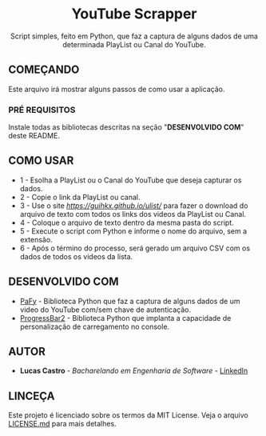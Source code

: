 <h1 align="center">YouTube Scrapper</h1>

<p align="center">Script simples, feito em Python, que faz a captura de alguns dados de uma determinada PlayList ou Canal do YouTube.</p>

## COMEÇANDO

Este arquivo irá mostrar alguns passos de como usar a aplicação.

### PRÉ REQUISITOS

Instale todas as bibliotecas descritas na seção "**DESENVOLVIDO COM**" deste README.

## COMO USAR

- 1 - Esolha a PlayList ou o Canal do YouTube que deseja capturar os dados.
- 2 - Copie o link da PlayList ou canal.
- 3 - Use o site *https://guihkx.github.io/ulist/* para fazer o download do arquivo de texto com todos os links dos videos da PlayList ou Canal.
- 4 - Coloque o arquivo de texto dentro da mesma pasta do script.
- 5 - Execute o script com Python e informe o nome do arquivo, sem a extensão.
- 6 - Após o término do processo, será gerado um arquivo CSV com os dados de todos os videos da lista.

## DESENVOLVIDO COM

- [PaFy](https://pypi.org/project/pafy/) - Biblioteca Python que faz a captura de alguns dados de um video do YouTube com/sem chave de autenticação.
- [ProgressBar2](https://pypi.org/project/progressbar2/) - Biblioteca Python que implanta a capacidade de personalização de carregamento no console.

## AUTOR

- **Lucas Castro** - *Bacharelando em Engenharia de Software* - [LinkedIn](https://www.linkedin.com/in/lucascastro99/)

## LINCEÇA

Este projeto é licenciado sobre os termos da MIT License. Veja o arquivo [LICENSE.md](LICENSE.md) para mais detalhes.
